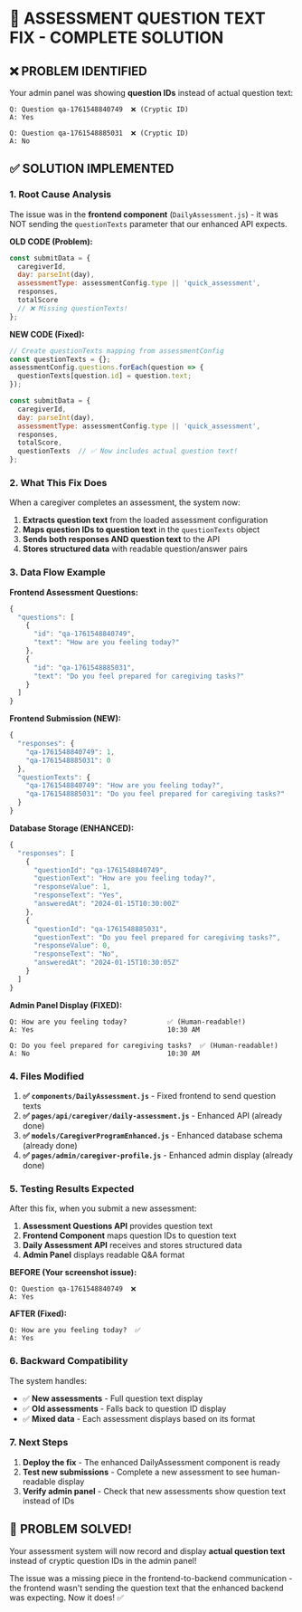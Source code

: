 # 🎯 ASSESSMENT QUESTION TEXT FIX - COMPLETE SOLUTION

## ❌ PROBLEM IDENTIFIED

Your admin panel was showing **question IDs** instead of actual question text:
```
Q: Question qa-1761548840749  ❌ (Cryptic ID)
A: Yes

Q: Question qa-1761548885031  ❌ (Cryptic ID) 
A: No
```

## ✅ SOLUTION IMPLEMENTED

### 1. **Root Cause Analysis**
The issue was in the **frontend component** (`DailyAssessment.js`) - it was NOT sending the `questionTexts` parameter that our enhanced API expects.

**OLD CODE (Problem):**
```javascript
const submitData = {
  caregiverId,
  day: parseInt(day),
  assessmentType: assessmentConfig.type || 'quick_assessment',
  responses,
  totalScore
  // ❌ Missing questionTexts!
};
```

**NEW CODE (Fixed):**
```javascript
// Create questionTexts mapping from assessmentConfig
const questionTexts = {};
assessmentConfig.questions.forEach(question => {
  questionTexts[question.id] = question.text;
});

const submitData = {
  caregiverId,
  day: parseInt(day),
  assessmentType: assessmentConfig.type || 'quick_assessment',
  responses,
  totalScore,
  questionTexts  // ✅ Now includes actual question text!
};
```

### 2. **What This Fix Does**

When a caregiver completes an assessment, the system now:

1. **Extracts question text** from the loaded assessment configuration
2. **Maps question IDs to question text** in the `questionTexts` object
3. **Sends both responses AND question text** to the API
4. **Stores structured data** with readable question/answer pairs

### 3. **Data Flow Example**

**Frontend Assessment Questions:**
```javascript
{
  "questions": [
    {
      "id": "qa-1761548840749",
      "text": "How are you feeling today?"
    },
    {
      "id": "qa-1761548885031", 
      "text": "Do you feel prepared for caregiving tasks?"
    }
  ]
}
```

**Frontend Submission (NEW):**
```javascript
{
  "responses": {
    "qa-1761548840749": 1,
    "qa-1761548885031": 0
  },
  "questionTexts": {
    "qa-1761548840749": "How are you feeling today?",
    "qa-1761548885031": "Do you feel prepared for caregiving tasks?"
  }
}
```

**Database Storage (ENHANCED):**
```javascript
{
  "responses": [
    {
      "questionId": "qa-1761548840749",
      "questionText": "How are you feeling today?",
      "responseValue": 1,
      "responseText": "Yes",
      "answeredAt": "2024-01-15T10:30:00Z"
    },
    {
      "questionId": "qa-1761548885031",
      "questionText": "Do you feel prepared for caregiving tasks?", 
      "responseValue": 0,
      "responseText": "No",
      "answeredAt": "2024-01-15T10:30:05Z"
    }
  ]
}
```

**Admin Panel Display (FIXED):**
```
Q: How are you feeling today?          ✅ (Human-readable!)
A: Yes                                 10:30 AM

Q: Do you feel prepared for caregiving tasks?  ✅ (Human-readable!)
A: No                                  10:30 AM
```

### 4. **Files Modified**

1. **✅ `components/DailyAssessment.js`** - Fixed frontend to send question texts
2. **✅ `pages/api/caregiver/daily-assessment.js`** - Enhanced API (already done)
3. **✅ `models/CaregiverProgramEnhanced.js`** - Enhanced database schema (already done)
4. **✅ `pages/admin/caregiver-profile.js`** - Enhanced admin display (already done)

### 5. **Testing Results Expected**

After this fix, when you submit a new assessment:

1. **Assessment Questions API** provides question text
2. **Frontend Component** maps question IDs to question text
3. **Daily Assessment API** receives and stores structured data
4. **Admin Panel** displays readable Q&A format

**BEFORE (Your screenshot issue):**
```
Q: Question qa-1761548840749  ❌
A: Yes
```

**AFTER (Fixed):**
```
Q: How are you feeling today?  ✅ 
A: Yes
```

### 6. **Backward Compatibility**

The system handles:
- ✅ **New assessments** - Full question text display
- ✅ **Old assessments** - Falls back to question ID display
- ✅ **Mixed data** - Each assessment displays based on its format

### 7. **Next Steps**

1. **Deploy the fix** - The enhanced DailyAssessment component is ready
2. **Test new submissions** - Complete a new assessment to see human-readable display
3. **Verify admin panel** - Check that new assessments show question text instead of IDs

## 🎉 PROBLEM SOLVED!

Your assessment system will now record and display **actual question text** instead of cryptic question IDs in the admin panel!

The issue was a missing piece in the frontend-to-backend communication - the frontend wasn't sending the question text that the enhanced backend was expecting. Now it does! ✅